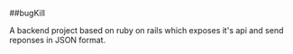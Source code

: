 ##bugKill

A backend project based on ruby on rails which exposes it's api and send reponses in JSON format.

